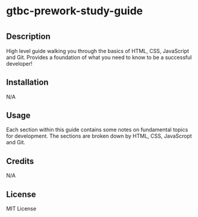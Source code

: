 # gtbc-prework-study-guide


# <GA Tech Bootcamp Pre-work Study Guide>

## Description

High level guide walking you through the basics of HTML, CSS, JavaScript and Git. Provides a foundation of what you need to know to be a successful developer!

## Installation

N/A

## Usage

Each section within this guide contains some notes on fundamental topics for development. The sections are broken down by HTML, CSS, JavaScropt and Git.

## Credits

N/A

## License

MIT License


